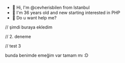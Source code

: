 - 👋 Hi, I'm @cevherisbilen from Istanbul
- 👀 I'm 36 years old and new starting interested in PHP
- 💞️ Do u want help me?

<!---
cevherisbilen/cevherisbilen is a ✨ special ✨ repository because its `README.md` (this file) appears on your GitHub profile.
You can click the Preview link to take a look at your changes.
--->

// şimdi buraya ekledim

// 2. deneme

// test 3

bunda benimde emeğim var tamam mı :D

